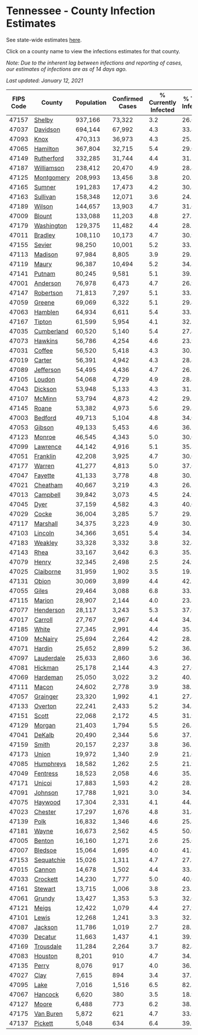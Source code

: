 # Tennessee - County Infection Estimates

See state-wide estimates [here](/infections/us-tn).

Click on a county name to view the infections estimates for that county.

*Note: Due to the inherent lag between infections and reporting of cases, our estimates of infections are as of 14 days ago.*

*Last updated: January 12, 2021*

|   FIPS Code |                   County |   Population |   Confirmed Cases |   % Currently Infected |   % Total Infected |
|-------------|--------------------------|--------------|-------------------|------------------------|--------------------|
|       47157 |         [Shelby](shelby) |      937,166 |            73,322 |                    3.2 |               26.6 |
|       47037 |     [Davidson](davidson) |      694,144 |            67,992 |                    4.3 |               33.4 |
|       47093 |             [Knox](knox) |      470,313 |            36,973 |                    4.3 |               25.3 |
|       47065 |     [Hamilton](hamilton) |      367,804 |            32,715 |                    5.4 |               29.0 |
|       47149 | [Rutherford](rutherford) |      332,285 |            31,744 |                    4.4 |               31.5 |
|       47187 | [Williamson](williamson) |      238,412 |            20,470 |                    4.9 |               28.4 |
|       47125 | [Montgomery](montgomery) |      208,993 |            13,456 |                    3.8 |               20.7 |
|       47165 |         [Sumner](sumner) |      191,283 |            17,473 |                    4.2 |               30.8 |
|       47163 |     [Sullivan](sullivan) |      158,348 |            12,071 |                    3.6 |               24.5 |
|       47189 |         [Wilson](wilson) |      144,657 |            13,903 |                    4.7 |               31.6 |
|       47009 |         [Blount](blount) |      133,088 |            11,203 |                    4.8 |               27.3 |
|       47179 | [Washington](washington) |      129,375 |            11,482 |                    4.4 |               28.7 |
|       47011 |       [Bradley](bradley) |      108,110 |            10,173 |                    4.7 |               30.9 |
|       47155 |         [Sevier](sevier) |       98,250 |            10,001 |                    5.2 |               33.1 |
|       47113 |       [Madison](madison) |       97,984 |             8,805 |                    3.9 |               29.2 |
|       47119 |           [Maury](maury) |       96,387 |            10,494 |                    5.2 |               34.8 |
|       47141 |         [Putnam](putnam) |       80,245 |             9,581 |                    5.1 |               39.2 |
|       47001 |     [Anderson](anderson) |       76,978 |             6,473 |                    4.7 |               26.9 |
|       47147 |   [Robertson](robertson) |       71,813 |             7,297 |                    5.1 |               33.8 |
|       47059 |         [Greene](greene) |       69,069 |             6,322 |                    5.1 |               29.4 |
|       47063 |       [Hamblen](hamblen) |       64,934 |             6,611 |                    5.4 |               33.3 |
|       47167 |         [Tipton](tipton) |       61,599 |             5,954 |                    4.1 |               32.1 |
|       47035 | [Cumberland](cumberland) |       60,520 |             5,140 |                    5.4 |               27.4 |
|       47073 |       [Hawkins](hawkins) |       56,786 |             4,254 |                    4.6 |               23.9 |
|       47031 |         [Coffee](coffee) |       56,520 |             5,418 |                    4.3 |               30.8 |
|       47019 |         [Carter](carter) |       56,391 |             4,942 |                    4.3 |               28.4 |
|       47089 |   [Jefferson](jefferson) |       54,495 |             4,436 |                    4.7 |               26.3 |
|       47105 |         [Loudon](loudon) |       54,068 |             4,729 |                    4.9 |               28.4 |
|       47043 |       [Dickson](dickson) |       53,948 |             5,133 |                    4.3 |               31.1 |
|       47107 |         [McMinn](mcminn) |       53,794 |             4,873 |                    4.2 |               29.3 |
|       47145 |           [Roane](roane) |       53,382 |             4,973 |                    5.6 |               29.8 |
|       47003 |       [Bedford](bedford) |       49,713 |             5,104 |                    4.8 |               34.0 |
|       47053 |         [Gibson](gibson) |       49,133 |             5,453 |                    4.6 |               36.1 |
|       47123 |         [Monroe](monroe) |       46,545 |             4,343 |                    5.0 |               30.0 |
|       47099 |     [Lawrence](lawrence) |       44,142 |             4,916 |                    5.1 |               35.8 |
|       47051 |     [Franklin](franklin) |       42,208 |             3,925 |                    4.7 |               30.0 |
|       47177 |         [Warren](warren) |       41,277 |             4,813 |                    5.0 |               37.6 |
|       47047 |       [Fayette](fayette) |       41,133 |             3,778 |                    4.8 |               30.2 |
|       47021 |     [Cheatham](cheatham) |       40,667 |             3,219 |                    4.3 |               26.1 |
|       47013 |     [Campbell](campbell) |       39,842 |             3,073 |                    4.5 |               24.9 |
|       47045 |             [Dyer](dyer) |       37,159 |             4,582 |                    4.3 |               40.0 |
|       47029 |           [Cocke](cocke) |       36,004 |             3,285 |                    5.7 |               29.5 |
|       47117 |     [Marshall](marshall) |       34,375 |             3,223 |                    4.9 |               30.1 |
|       47103 |       [Lincoln](lincoln) |       34,366 |             3,651 |                    5.4 |               34.2 |
|       47183 |       [Weakley](weakley) |       33,328 |             3,332 |                    3.8 |               32.4 |
|       47143 |             [Rhea](rhea) |       33,167 |             3,642 |                    6.3 |               35.5 |
|       47079 |           [Henry](henry) |       32,345 |             2,498 |                    2.5 |               24.9 |
|       47025 |   [Claiborne](claiborne) |       31,959 |             1,902 |                    3.5 |               19.3 |
|       47131 |           [Obion](obion) |       30,069 |             3,899 |                    4.4 |               42.2 |
|       47055 |           [Giles](giles) |       29,464 |             3,088 |                    6.8 |               33.7 |
|       47115 |         [Marion](marion) |       28,907 |             2,144 |                    4.0 |               23.8 |
|       47077 |   [Henderson](henderson) |       28,117 |             3,243 |                    5.3 |               37.6 |
|       47017 |       [Carroll](carroll) |       27,767 |             2,967 |                    4.4 |               34.3 |
|       47185 |           [White](white) |       27,345 |             2,991 |                    4.4 |               35.2 |
|       47109 |       [McNairy](mcnairy) |       25,694 |             2,264 |                    4.2 |               28.5 |
|       47071 |         [Hardin](hardin) |       25,652 |             2,899 |                    5.2 |               36.7 |
|       47097 | [Lauderdale](lauderdale) |       25,633 |             2,860 |                    3.6 |               36.2 |
|       47081 |       [Hickman](hickman) |       25,178 |             2,144 |                    4.3 |               27.6 |
|       47069 |     [Hardeman](hardeman) |       25,050 |             3,022 |                    3.2 |               40.2 |
|       47111 |           [Macon](macon) |       24,602 |             2,778 |                    3.9 |               38.1 |
|       47057 |     [Grainger](grainger) |       23,320 |             1,992 |                    4.1 |               27.4 |
|       47133 |       [Overton](overton) |       22,241 |             2,433 |                    5.2 |               34.8 |
|       47151 |           [Scott](scott) |       22,068 |             2,172 |                    4.5 |               31.9 |
|       47129 |         [Morgan](morgan) |       21,403 |             1,794 |                    5.5 |               26.8 |
|       47041 |         [DeKalb](dekalb) |       20,490 |             2,344 |                    5.6 |               37.1 |
|       47159 |           [Smith](smith) |       20,157 |             2,237 |                    3.8 |               36.1 |
|       47173 |           [Union](union) |       19,972 |             1,340 |                    2.9 |               21.6 |
|       47085 |   [Humphreys](humphreys) |       18,582 |             1,262 |                    2.5 |               21.9 |
|       47049 |     [Fentress](fentress) |       18,523 |             2,058 |                    4.6 |               35.2 |
|       47171 |         [Unicoi](unicoi) |       17,883 |             1,593 |                    4.2 |               28.9 |
|       47091 |       [Johnson](johnson) |       17,788 |             1,921 |                    3.0 |               34.5 |
|       47075 |       [Haywood](haywood) |       17,304 |             2,331 |                    4.1 |               44.3 |
|       47023 |       [Chester](chester) |       17,297 |             1,676 |                    4.8 |               31.4 |
|       47139 |             [Polk](polk) |       16,832 |             1,346 |                    4.6 |               25.8 |
|       47181 |           [Wayne](wayne) |       16,673 |             2,562 |                    4.5 |               50.6 |
|       47005 |         [Benton](benton) |       16,160 |             1,271 |                    2.6 |               25.6 |
|       47007 |       [Bledsoe](bledsoe) |       15,064 |             1,695 |                    4.0 |               41.9 |
|       47153 | [Sequatchie](sequatchie) |       15,026 |             1,311 |                    4.7 |               27.8 |
|       47015 |         [Cannon](cannon) |       14,678 |             1,502 |                    4.4 |               33.4 |
|       47033 |     [Crockett](crockett) |       14,230 |             1,777 |                    5.0 |               40.6 |
|       47161 |       [Stewart](stewart) |       13,715 |             1,006 |                    3.8 |               23.3 |
|       47061 |         [Grundy](grundy) |       13,427 |             1,353 |                    5.3 |               32.6 |
|       47121 |           [Meigs](meigs) |       12,422 |             1,079 |                    4.4 |               27.9 |
|       47101 |           [Lewis](lewis) |       12,268 |             1,241 |                    3.3 |               32.3 |
|       47087 |       [Jackson](jackson) |       11,786 |             1,019 |                    2.7 |               28.2 |
|       47039 |       [Decatur](decatur) |       11,663 |             1,437 |                    4.1 |               39.9 |
|       47169 |   [Trousdale](trousdale) |       11,284 |             2,264 |                    3.7 |               82.4 |
|       47083 |       [Houston](houston) |        8,201 |               910 |                    4.7 |               34.7 |
|       47135 |           [Perry](perry) |        8,076 |               917 |                    4.0 |               36.7 |
|       47027 |             [Clay](clay) |        7,615 |               894 |                    3.4 |               37.5 |
|       47095 |             [Lake](lake) |        7,016 |             1,516 |                    6.5 |               82.3 |
|       47067 |       [Hancock](hancock) |        6,620 |               380 |                    3.5 |               18.9 |
|       47127 |           [Moore](moore) |        6,488 |               773 |                    6.2 |               38.1 |
|       47175 |   [Van Buren](van-buren) |        5,872 |               621 |                    4.7 |               33.6 |
|       47137 |       [Pickett](pickett) |        5,048 |               634 |                    6.4 |               39.7 |